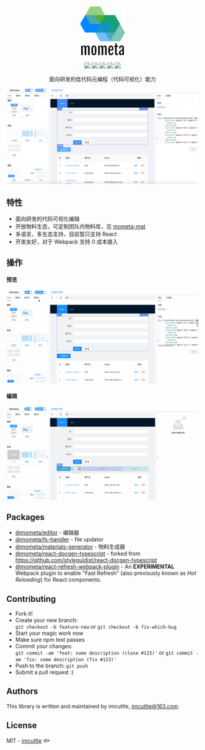 <p align="center">
  <img src="./images/logo.png" />
</p>
<p align="center">
  <a href="https://travis-ci.org/imcuttle/mometa"><img src="https://img.shields.io/travis/imcuttle/mometa/master.svg?style=flat-square" /></a>
  <a href="https://codecov.io/github/imcuttle/mometa?branch=master"><img src="https://img.shields.io/codecov/c/github/imcuttle/mometa.svg?style=flat-square" /></a>
  <a href="https://prettier.io/"><img src="https://img.shields.io/badge/code_style-prettier-ff69b4.svg?style=flat-square" /></a>
  <a href="https://lernajs.io/"><img src="https://img.shields.io/badge/maintained%20with-lerna-cc00ff.svg?style=flat-square" /></a>
  <a href="https://conventionalcommits.org"><img src="https://img.shields.io/badge/Conventional%20Commits-1.0.0-yellow.svg?style=flat-square" /></a>
</p>
<p align="center">面向研发的低代码元编程（代码可视化）能力</p>

<p align="center">
  <img src="./images/snapshot.png" />
</p>

## 特性

- 面向研发的代码可视化编辑
- 开放物料生态，可定制团队内物料库，见 [mometa-mat](https://github.com/imcuttle/mometa-mat)
- 多语言、多生态支持，目前暂只支持 React
- 开发友好，对于 Webpack 支持 0 成本接入

## 操作

#### 预览

<p align="center">
  <img src="./images/mometa-preview.gif" />
</p>

#### 编辑

<p align="center">
  <img src="./images/mometa-edit.gif" />
</p>

## Packages

- [@mometa/editor](packages/editor) - 编辑器
- [@mometa/fs-handler](packages/fs-handler) - file updator
- [@mometa/materials-generator](packages/materials-generator) - 物料生成器
- [@mometa/react-docgen-typescript](packages/react-docgen-typescript) - forked from https://github.com/styleguidist/react-docgen-typescript
- [@mometa/react-refresh-webpack-plugin](packages/react-refresh-webpack-plugin) - An **EXPERIMENTAL** Webpack plugin to enable "Fast Refresh" (also previously known as _Hot Reloading_) for React components.

## Contributing

- Fork it!
- Create your new branch:\
  `git checkout -b feature-new` or `git checkout -b fix-which-bug`
- Start your magic work now
- Make sure npm test passes
- Commit your changes:\
  `git commit -am 'feat: some description (close #123)'` or `git commit -am 'fix: some description (fix #123)'`
- Push to the branch: `git push`
- Submit a pull request :)

## Authors

This library is written and maintained by imcuttle, <a href="mailto:imcuttle@163.com">imcuttle@163.com</a>.

## License

MIT - [imcuttle](https://github.com/imcuttle) 🐟
